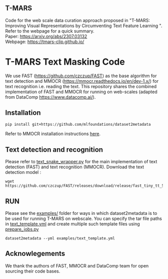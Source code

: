 ## T-MARS
Code for the web scale data curation approach proposed in "T-MARS: Improving Visual Representations by Circumventing Text Feature Learning
". Refer to the webpage for a quick summary.   
Paper: https://arxiv.org/abs/2307.03132  
Webpage: https://tmars-clip.github.io/

# T-MARS Text Masking Code
We use FAST (https://github.com/czczup/FAST) as the base algorithm for text detection and MMOCR (https://mmocr.readthedocs.io/en/dev-1.x/) for text recognition i.e. reading the text. This repository shares the combined implementation of FAST and MMOCR for running on web-scales (adapted from DataComp https://www.datacomp.ai/).


## Installation

```sh
pip install git+https://github.com/mlfoundations/dataset2metadata
```

Refer to MMOCR installation instructions [here](https://mmocr.readthedocs.io/en/dev-1.x/get_started/install.html).

## Text detection and recognition
Please refer to [text_snake_wrapper.py](https://github.com/locuslab/T-MARS/blob/main/dataset2metadata/text_detection/text_snake_wrapper.py) for the main implementation of text detection (FAST) and text recognition (MMOCR). 
Download the text detection model : 
```
wget https://github.com/czczup/FAST/releases/download/release/fast_tiny_tt_512_finetune_ic17mlt.pth
```

## RUN
Please see the [examples/](https://github.com/locuslab/T-MARS/tree/main/examples/slurm) folder for ways in which dataset2metadata is to be used for running T-MARS on webscale. You can specify the tar file paths in [text_template.yml](https://github.com/locuslab/T-MARS/blob/main/examples/slurm/text_template.yml) and create multiple such template files using [prepare_jobs.py](https://github.com/locuslab/T-MARS/blob/main/examples/slurm/prepare_jobs.py)

```
dataset2metadata --yml examples/text_template.yml
```

## Acknowlegements
We thank the authors of FAST, MMOCR and DataComp team for open sourcing their code bases. 
